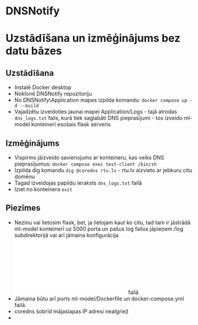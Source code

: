 # DNSNotify

# Uzstādīšana un izmēģinājums bez datu bāzes
## Uzstādīšana
* Instalē Docker desktop
* Noklonē DNSNotify repozitoriju
* No DNSNotify\Application mapes izpilda komandu:
```docker compose up -d --build```
* Vajadzētu izveidoties jaunai mapei Application/Logs - tajā atrodas ```dns_logs.txt``` fails, kurā tiek saglabāti DNS pieprasījumi - tos izveido ml-model konteinerī esošais flask serveris

## Izmēģinājums
* Vispirms jāizveido savienojums ar konteineru, kas veiks DNS pieprasījumus:
```docker compose exec test-client /bin/sh```
* Izpilda dig komandu 
```dig @coredns rtu.lv``` - rtu.lv aizvieto ar jebkuru citu domēnu
* Tagad izveidojas papildu ieraksts ```dns_logs.txt``` failā
* Iziet no konteinera
```exit```

## Piezīmes
* Nezinu vai lietosim flask, bet, ja lietojam kaut ko citu, tad tam ir jāstrādā ml-model konteinerī uz 5000 porta un pašus log failus jāpieņem /log subdirektorijā vai arī jāmaina konfigurācija ![agent.conf](Application/fluent-bit/agent.conf) failā
* Jāmaina būtu arī ports ml-model/Dockerfile un docker-compose.yml failā.
* coredns šobrīd mājaslapas IP adresi neatgriež
* 